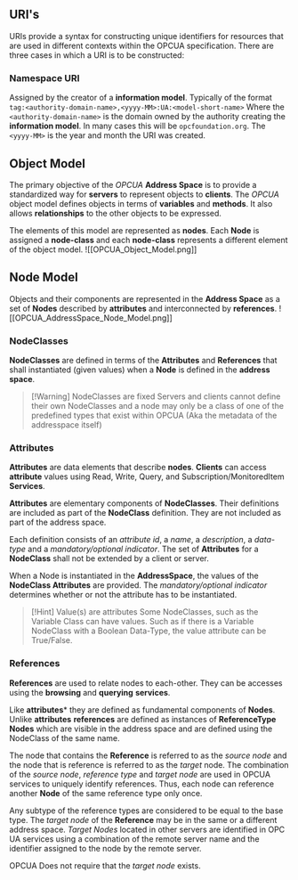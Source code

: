 ## URI's 
URIs provide a syntax for constructing unique identifiers for resources that are used in different contexts within the OPCUA specification. There are three cases in which a URI is to be constructed:

### Namespace URI
Assigned by the creator of a **information model**. Typically of the format `tag:<authority-domain-name>,<yyyy-MM>:UA:<model-short-name>`
Where the `<authority-domain-name>` is the domain owned by the authority creating the **information model**. In many cases this will be `opcfoundation.org`. The `<yyyy-MM>` is the year and month the URI was created. 


## Object Model
The primary objective of the *OPCUA* **Address Space** is to provide a standardized way for **servers** to represent objects to **clients**. The *OPCUA* object model defines objects in terms of **variables** and **methods**. It also allows **relationships** to the other objects to be expressed. 


The elements of this model are represented as **nodes**. Each **Node** is assigned a **node-class** and each **node-class** represents a different element of the object model. 
![[OPCUA_Object_Model.png]]
## Node Model
Objects and their components are represented in the **Address Space** as a set of **Nodes** described by **attributes** and interconnected by **references**. 
![[OPCUA_AddressSpace_Node_Model.png]]
### NodeClasses
**NodeClasses** are defined in terms of the **Attributes** and **References** that shall instantiated (given values) when a **Node** is defined in the **address space**. 

> [!Warning] NodeClasses are fixed
> Servers and clients cannot define their own NodeClasses and a node may only be a class of one of the predefined types that exist within OPCUA (Aka the metadata of the addresspace itself)

### Attributes
**Attributes** are data elements that describe **nodes**. **Clients** can access **attribute** values using Read, Write, Query, and Subscription/MonitoredItem **Services**. 

**Attributes** are elementary components of **NodeClasses**. Their definitions are included as part of the **NodeClass** definition. They are not included as part of the address space. 

Each definition consists of an *attribute id*, a *name*, a *description*, a *data-type* and a *mandatory/optional indicator*. The set of **Attributes** for a **NodeClass** shall not be extended by a client or server. 

When a Node is instantiated in the **AddressSpace**, the values of the **NodeClass Attributes** are provided. The *mandatory/optional indicator* determines whether or not the attribute has to be instantiated. 

> [!Hint] Value(s) are attributes
> Some NodeClasses, such as the Variable Class can have values. Such as if there is a Variable NodeClass with a Boolean Data-Type, the value attribute can be True/False. 


### References 
**References** are used to relate nodes to each-other. They can be accesses using the **browsing** and **querying** **services**. 

Like **attributes*** they are defined as fundamental components of **Nodes**. Unlike **attributes** **references** are defined as instances of **ReferenceType Nodes** which are visible in the address space and are defined using the NodeClass of the same name. 

The node that contains the **Reference** is referred to as the *source node* and the node that is reference is referred to as the *target* node. The combination of the *source node*, *reference type* and *target node* are used in OPCUA services to uniquely identify references. Thus, each node can reference another **Node** of the same reference type only once. 

Any subtype of the reference types are considered to be equal to the base type. The *target node* of the **Reference** may be in the same or a different address space. *Target Nodes* located in other servers are identified in OPC UA services using a combination of the remote server name and the identifier assigned to the node by the remote server. 

OPCUA Does not require that the *target node* exists. 
